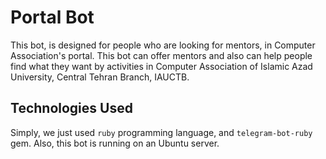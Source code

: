 # Portal Bot
This bot, is designed for people who are looking for mentors, in Computer Association's portal. 
This bot can offer mentors and also can help people find what they want by activities in Computer Association of Islamic Azad University, Central Tehran Branch, IAUCTB. 

## Technologies Used 

Simply, we just used `ruby` programming language, and `telegram-bot-ruby` gem. Also, this bot is running on an Ubuntu server. 
